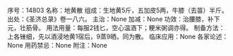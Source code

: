 序号：14803
名称：地黄散
组成：生地黄5斤，五加皮5两，牛膝（去苗）半斤。
出处：《圣济总录》卷一八六。
主治：None
加减：None
功效：治腰膝，补下元，壮筋骨。
用法用量：每服2钱匕，空心温酒下；粳米粥调亦得。
制备方法：上各锉细，先以酒浸地黄1宿后，9蒸9晒，同为散。
临床应用：None
各家论述：None
用药禁忌：None
附注：None
